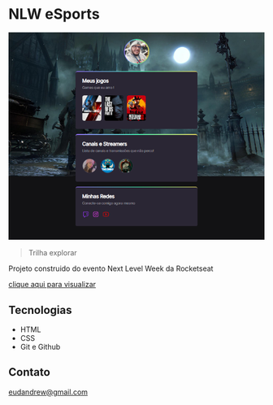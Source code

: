 # NLW eSports 

![preview](./preview.png.png)

> Trilha explorar

Projeto construido do evento Next Level Week da Rocketseat

[clique aqui para visualizar](https://andrews-aw.github.io/NLW/)

##  Tecnologias

- HTML
- CSS
- Git e Github

## Contato

eudandrew@gmail.com
